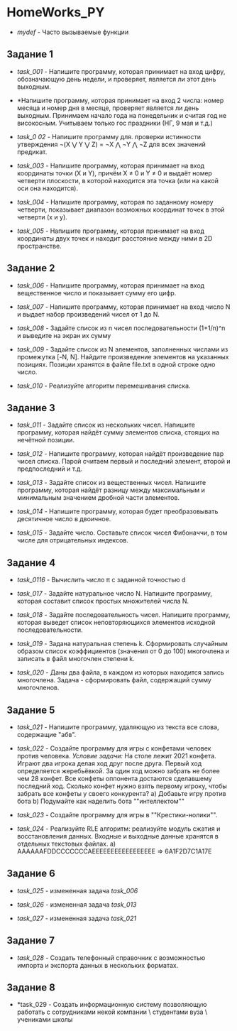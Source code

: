 ﻿# HomeWorks_PY
 
 * *mydef* - Часто вызываемые функции

## Задание 1

* *task_001* - Напишите программу, которая принимает на вход цифру, обозначающую день недели, и проверяет, является ли этот день выходным.

* *Напишите программу, которая принимает на вход 2 числа: номер месяца и номер дня в месяце, проверяет является ли день выходным.
Принимаем начало года на понедельник и считая год не високосным.
Учитываем только гос праздники (НГ, 9 мая и т.д.)


* *task_0
02* - Напишите программу для. проверки истинности утверждения ¬(X ⋁ Y ⋁ Z) = ¬X ⋀ ¬Y ⋀ ¬Z для всех значений предикат.

* *task_003* - Напишите программу, которая принимает на вход координаты точки (X и Y), причём X ≠ 0 и Y ≠ 0 и выдаёт номер четверти плоскости, в которой находится эта точка (или на какой оси она находится).

* *task_004* - Напишите программу, которая по заданному номеру четверти, показывает диапазон возможных координат точек в этой четверти (x и y).

* *task_005* - Напишите программу, которая принимает на вход координаты двух точек и находит расстояние между ними в 2D пространстве.

## Задание 2

* *task_006* - Напишите программу, которая принимает на вход вещественное число и показывает сумму его цифр.

* *task_007* - Напишите программу, которая принимает на вход число N и выдает набор произведений чисел от 1 до N.

* *task_008* - Задайте список из n чисел последовательности (1+1/n)^n и выведите на экран их сумму

* *task_009* - Задайте список из N элементов, заполненных числами из промежутка [-N, N]. Найдите произведение элементов на указанных позициях. Позиции хранятся в файле file.txt в одной строке одно число.

* *task_010* - Реализуйте алгоритм перемешивания списка.

## Задание 3

* *task_011* - Задайте список из нескольких чисел. Напишите программу, которая найдёт сумму элементов списка, стоящих на нечётной позиции.

* *task_012* - Напишите программу, которая найдёт произведение пар чисел списка. Парой считаем первый и последний элемент, второй и предпоследний и т.д.

* *task_013* - Задайте список из вещественных чисел. Напишите программу, которая найдёт разницу между максимальным и минимальным значением дробной части элементов.

* *task_014* - Напишите программу, которая будет преобразовывать десятичное число в двоичное.

* *task_015* - Задайте число. Составьте список чисел Фибоначчи, в том числе для отрицательных индексов.

## Задание 4

* *task_0116* - Вычислить число π c заданной точностью d 

* *task_017* - Задайте натуральное число N. Напишите программу, которая составит список простых множителей числа N.

* *task_018* - Задайте последовательность чисел. Напишите программу, которая выведет список неповторяющихся элементов исходной последовательности.

* *task_019* - Задана натуральная степень k. Сформировать случайным образом список коэффициентов (значения от 0 до 100) многочлена и записать в файл многочлен степени k.

* *task_020* - Даны два файла, в каждом из которых находится запись многочлена. Задача - сформировать файл, содержащий сумму многочленов.

## Задание 5

* *task_021* - Напишите программу, удаляющую из текста все слова, содержащие "абв".

* *task_022* - Создайте программу для игры с конфетами человек против человека. *Условие задачи:* На столе лежит 2021 конфета. Играют два игрока делая ход друг после друга. Первый ход определяется жеребьёвкой. За один ход можно забрать не более чем 28 конфет. Все конфеты оппонента достаются сделавшему последний ход. Сколько конфет нужно взять первому игроку, чтобы забрать все конфеты у своего конкурента?
a) Добавьте игру против бота
b) Подумайте как наделить бота ""интеллектом""

* *task_023* - Создайте программу для игры в ""Крестики-нолики"".

* *task_024* - Реализуйте RLE алгоритм: реализуйте модуль сжатия и восстановления данных. Входные и выходные данные хранятся в отдельных текстовых файлах. 
а) AAAAAAFDDCCCCCCCAEEEEEEEEEEEEEEEEE => 6A1F2D7C1A17E

## Задание 6

* *task_025* - измененная задача *task_006*

* *task_026* - измененная задача *task_013*

* *task_027* - измененная задача *task_021*

## Задание 7

* *task_028* - Создать телефонный справочник с возможностью импорта и экспорта данных в нескольких форматах.

## Задание 8

* *task_029 - Создать информационную систему позволяющую работать с сотрудниками некой компании \ студентами вуза \ учениками школы
